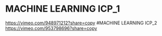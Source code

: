 # MACHINE LEARNING ICP_1
https://vimeo.com/948971212?share=copy
#MACHINE LEARNING ICP_2
https://vimeo.com/953798696?share=copy

